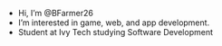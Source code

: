 - Hi, I’m @BFarmer26
- I’m interested in game, web, and app development. 
- Student at Ivy Tech studying Software Development

<!---
BFarmer26/BFarmer26 is a ✨ special ✨ repository because its `README.md` (this file) appears on your GitHub profile.
You can click the Preview link to take a look at your changes.
--->
